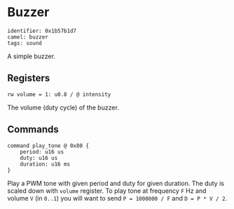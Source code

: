# Buzzer

    identifier: 0x1b57b1d7
    camel: buzzer
    tags: sound

A simple buzzer.

## Registers

    rw volume = 1: u0.8 / @ intensity

The volume (duty cycle) of the buzzer.

## Commands

    command play_tone @ 0x80 {
        period: u16 us
        duty: u16 us
        duration: u16 ms
    }

Play a PWM tone with given period and duty for given duration.
The duty is scaled down with `volume` register.
To play tone at frequency `F` Hz and volume `V` (in `0..1`) you will want
to send `P = 1000000 / F` and `D = P * V / 2`.
